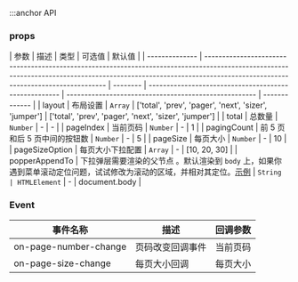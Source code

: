 :::anchor API

### props

| 参数           | 描述                                                                                                                                                                                                           | 类型     | 可选值                                                | 默认值                                                |
| -------------- | -------------------------------------------------------------------------------------------------------------------------------------------------------------------------------------------------------------- | -------- | ----------------------------------------------------- | ----------------------------------------------------- | ------------- |
| layout         | 布局设置                                                                                                                                                                                                       | `Array`  | ['total', 'prev', 'pager', 'next', 'sizer', 'jumper'] | ['total', 'prev', 'pager', 'next', 'sizer', 'jumper'] |
| total          | 总数量                                                                                                                                                                                                         | `Number` | -                                                     | -                                                     |
| pageIndex      | 当前页码                                                                                                                                                                                                       | `Number` | -                                                     | 1                                                     |
| pagingCount    | 前 5 页和后 5 页中间的按钮数                                                                                                                                                                                   | `Number` | -                                                     | 5                                                     |
| pageSize       | 每页大小                                                                                                                                                                                                       | `Number` | -                                                     | 10                                                    |
| pageSizeOption | 每页大小下拉配置                                                                                                                                                                                               | `Array`  | -                                                     | [10, 20, 30]                                          |
| popperAppendTo | 下拉弹层需要渲染的父节点 。默认渲染到 `body` 上，如果你遇到菜单滚动定位问题，试试修改为滚动的区域，并相对其定位。[示例](https://codesandbox.io/s/vue-fantable-2-15-0-example-forked-q9k3m0?file=/Example.vue) | `String  | HTMLElement`                                          | -                                                     | document.body |

### Event

| 事件名称              | 描述             | 回调参数 |
| --------------------- | ---------------- | -------- |
| on-page-number-change | 页码改变回调事件 | 当前页码 |
| on-page-size-change   | 每页大小回调     | 每页大小 |
